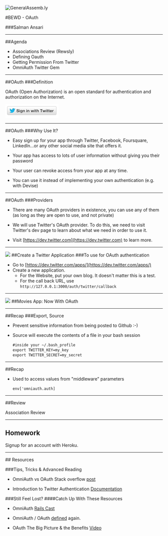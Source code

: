 ![GeneralAssemb.ly](https://github.com/generalassembly/ga-ruby-on-rails-for-devs/raw/master/images/ga.png "GeneralAssemb.ly")

#BEWD - OAuth

###Salman Ansari


---


##Agenda

*	Associations Review (Rewsly)
*	Defining Oauth
*	Getting Permission From Twitter
*	OmniAuth Twitter Gem

---

##OAuth
###Definition

OAuth (Open Authorization) is an open standard for authentication and authorization on the Internet.

![Twitter Sign In](../../assets/rails/sign_in_twitter.png)

---


##OAuth
###Why Use It?

*	Easy sign up for your app through Twitter, Facebook, Foursquare, LinkedIn…or any other social media site that offers it.

*	Your app has access to lots of user information without giving you their password

*	Your user can revoke access from your app at any time.

*	You can use it instead of implementing your own authentication (e.g. with Devise)


---

##OAuth
###Providers

*	There are many OAuth providers in existence, you can use any of them (as long as they are open to use, and not private)

*	We will use Twitter's OAuth provider. To do this, we need to visit Twitter's dev page to learn about what we need in order to use it.

*	Visit [https://dev.twitter.com](https://dev.twitter.com) to learn more.


---


<img id ='icon' src="../../assets/ICL_icons/Code_along_icon_md.png">
##Create a Twitter Application
###To use for OAuth authentication

*	Go to [https://dev.twitter.com/apps/](https://dev.twitter.com/apps/)
*	Create a new application. 
	*	For the Website, put your own blog. It doesn't matter this is a test. 
	*	For the call back URL, use ```http://127.0.0.1:3000/auth/twitter/callback``` 

---



<img id ='icon' src="../../assets/ICL_icons/Code_along_icon_md.png">
##Movies App: Now With OAuth 


---

##Recap
###Export, Source

*	Prevent sensitive information from being posted to Github :-)

*	Source will execute the contents of a file in your bash session

		#inside your ~/.bash_profile
		export TWITTER_KEY=my_key                                           
		export TWITTER_SECRET=my_secret

---



##Recap

*	Used to access values from "middleware" parameters


		env['omniauth.auth]

---



##Review

Association Review

---



## Homework

Signup for an account with Heroku.

---


<div id="resources">
## Resources


###Tips, Tricks & Advanced Reading

*	OmniAuth vs OAuth Stack overflow [post](http://stackoverflow.com/questions/6715572/omniauth-vs-oauth-plugin)

*	Introduction to Twitter Authentication [Documentation](https://dev.twitter.com/docs/auth/using-oauth)

###Still Feel Lost?
####Catch Up With These Resources

*	OmniAuth [Rails Cast](http://railscasts.com/episodes/235-omniauth-part-1)

*	OmniAuth / OAuth [defined](http://searchsoa.techtarget.com/definition/OAuth) again.

*	OAuth The Big Picture & the Benefits [Video](http://apigee.com/about/api-best-practices/oauth-big-picture-0)

